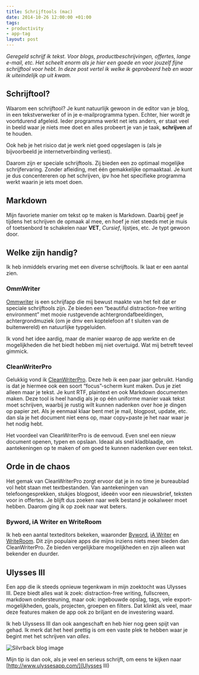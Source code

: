 ```yaml
---
title: Schrijftools (mac)
date: 2014-10-26 12:00:00 +01:00
tags:
- productivity
- app-tag
layout: post
---
```


*Geregeld schrijf ik tekst. Voor blogs, productbeschrijvingen, offertes, lange e-mail, etc. Het scheelt enorm als je hier een goede en voor jouzelf fijne schrijftool voor hebt. In deze post vertel ik welke ik geprobeerd heb en waar ik uiteindelijk op uit kwam.*

## Schrijftool?
Waarom een schrijftool? Je kunt natuurlijk gewoon in de editor van je blog, in een tekstverwerker of in je e-mailprogramma typen. Echter, hier wordt je voortdurend afgeleid. Ieder programma werkt net iets anders, er staat veel in beeld waar je niets mee doet en alles probeert je van je taak, **schrijven** af te houden.

Ook heb je het risico dat je werk niet goed opgeslagen is (als je bijvoorbeeld je internetverbinding verliest).

Daarom zijn er speciale schrijftools. Zij bieden een zo optimaal mogelijke schrijfervaring. Zonder afleiding, met één gemakkelijke opmaaktaal. Je kunt je dus concentereren op het schrijven, ipv hoe het specifieke programma werkt waarin je iets moet doen.

## Markdown
Mijn favoriete manier om tekst op te maken is Markdown. Daarbij geef je tijdens het schrijven de opmaak al mee, en hoef je niet steeds met je muis of toetsenbord te schakelen naar **VET**, _Cursief_, lijstjes, etc. Je typt gewoon door.

## Welke zijn handig?
Ik heb inmiddels ervaring met een diverse schrijftools. Ik laat er een aantal zien.

### OmmWriter
[Ommwriter](http://www.ommwriter.com/) is een schrijfapp die mij bewust maakte van het feit dat er speciale schrijftools zijn. Ze bieden een “beautiful distraction-free writing environment” met mooie rustgevende achtergrondafbeeldingen, achtergrondmuziek (om je dmv een koptelefoon af t sluiten van de buitenwereld) en natuurlijke typgeluiden.

Ik vond het idee aardig, maar de manier waarop de app werkte en de mogelijkheden die het biedt hebben mij niet overtuigd. Wat mij betreft teveel gimmick.

### CleanWriterPro
Gelukkig vond ik [CleanWriterPro](http://cognitivebits.com/clean-writer-pro.html). Deze heb ik een paar jaar gebruikt. Handig is dat je hiermee ook een soort “focus”-scherm kunt maken. Dus je ziet alleen maar je tekst. Je kunt RTF, plaintext en ook Markdown documenten maken. Deze tool is heel handig als je op één uniforme manier vaak tekst moet schrijven, waarbij je rustig wilt kunnen nadenken over hoe je dingen op papier zet. Als je eenmaal klaar bent met je mail, blogpost, update, etc. dan sla je het document niet eens op, maar copy+paste je het naar waar je het nodig hebt.

Het voordeel van CleanWriterPro is de eenvoud. Even snel een nieuw document openen, typen en opslaan. Ideaal als snel kladblaadje, om aantekeningen op te maken of om goed te kunnen nadenken over een tekst.

## Orde in de chaos
Het gemak van CleanWriterPro zorgt ervoor dat je in no time je bureaublad vol hebt staan met textbestanden. Van aantekeningen van telefoongesprekken, stukjes blogpost, ideeën voor een nieuwsbrief, teksten voor in offertes. Je blijft dus zoeken naar welk bestand je ookalweer moet hebben. Daarom ging ik op zoek naar wat beters.

### Byword, iA Writer en WriteRoom
Ik heb een aantal texteditors bekeken, waaronder [Byword](https://itunes.apple.com/us/app/byword/id420212497?at=10l3Vy&ct=d_im), [iA Writer](https://itunes.apple.com/us/app/ia-writer/id439623248?at=10l3Vy&ct=d_im) en [WriteRoom](https://itunes.apple.com/us/app/writeroom/id417967324?at=10l3Vy&ct=d_im). Dit zijn populaire apps die mijns inziens niets meer bieden dan CleanWriterPro. Ze bieden vergelijkbare mogelijkheden en zijn alleen wat bekender en duurder.

## Ulysses III
Een app die ik steeds opnieuw tegenkwam in mijn zoektocht was Ulysses III. Deze biedt alles wat ik zoek: distraction-free writing, fullscreen, markdown ondersteuning, maar ook: ingebouwde opslag, tags, vele export-mogelijkheden, goals, projecten, groepen en filters. Dat klinkt als veel, maar deze features maken de app ook zo briljant en de investering waard.

Ik heb Ulyssess III dan ook aangeschaft en heb hier nog geen spijt van gehad. Ik merk dat het heel prettig is om een vaste plek te hebben waar je begint met het schrijven van *alles*.

![Silvrback blog image](https://silvrback.s3.amazonaws.com/uploads/e437df88-7ce2-41d2-ab1e-a3a909b7403f/Banner_large.png)

Mijn tip is dan ook, als je veel en serieus schrijft, om eens te kijken naar [http://www.ulyssesapp.com/](Ulysses III)